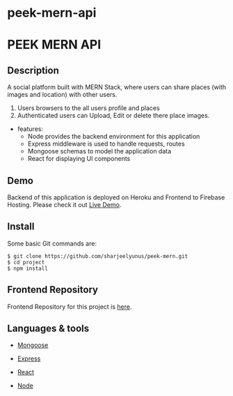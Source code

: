 # peek-mern-api
# PEEK MERN API
## Description

A social platform built with MERN Stack, where users can share places (with images and location) with other users.
1. Users browsers to the all users profile and places
2. Authenticated users can Upload, Edit or delete there place images.

* features:
  * Node provides the backend environment for this application
  * Express middleware is used to handle requests, routes
  * Mongoose schemas to model the application data
  * React for displaying UI components

## Demo

Backend of this application is deployed on Heroku and Frontend to Firebase Hosting. Please check it out [Live Demo](https://peek-mern.web.app/).

## Install

Some basic Git commands are:

```
$ git clone https://github.com/sharjeelyunus/peek-mern.git
$ cd project
$ npm install
```

## Frontend Repository

Frontend Repository for this project is [here](https://github.com/sharjeelyunus/peek-mern).

## Languages & tools

- [Mongoose](https://mongoosejs.com/)

- [Express](https://expressjs.com/)

- [React](https://reactjs.org/)

- [Node](https://nodejs.org/en/)






